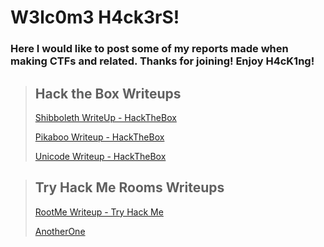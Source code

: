 #           W3lc0m3 H4ck3rS!
### Here I would like to post some of my reports made when making CTFs and related. Thanks for joining! Enjoy H4cK1ng!

> ## Hack the Box Writeups
>
> [Shibboleth WriteUp - HackTheBox](/Shibboleth.md)
> 
> [Pikaboo Writeup - HackTheBox](/Pikaboo.md)
>
> [Unicode Writeup - HackTheBox](/Unicode.md)

> ## Try Hack Me Rooms Writeups
> 
> [RootMe Writeup - Try Hack Me](/RootMe.md)
> 
> [AnotherOne](/Algo.md)
> 
